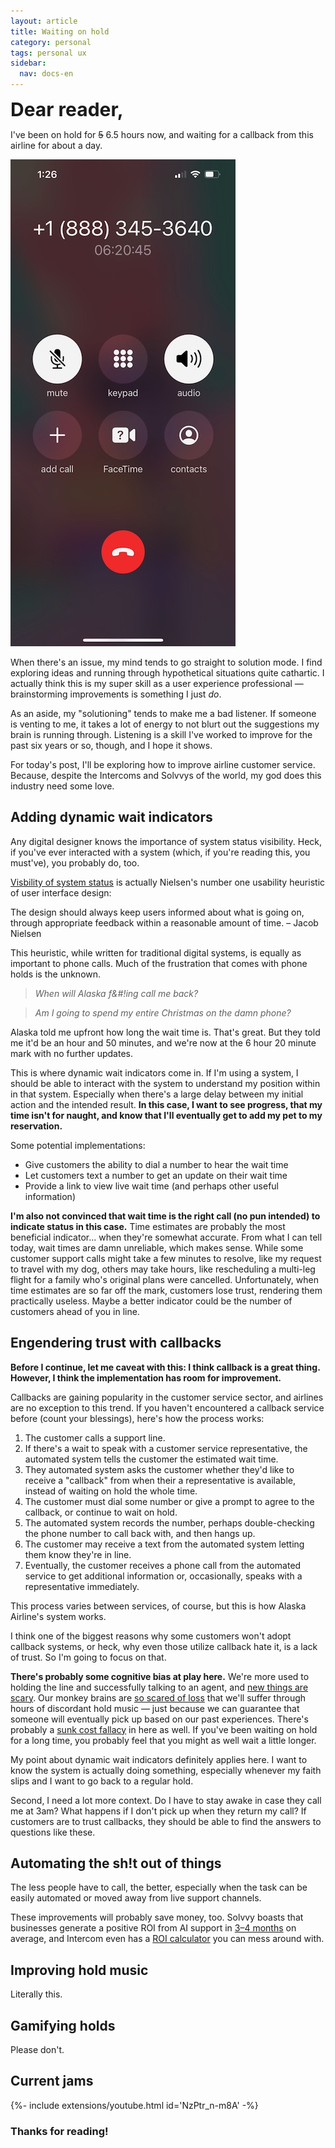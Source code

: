 ```yaml
---
layout: article
title: Waiting on hold
category: personal
tags: personal ux
sidebar:
  nav: docs-en
---
```


<div style="font-size: 30px"><b>Dear reader,</b></div>

I've been on hold for ~~5~~ 6.5 hours now, and waiting for a callback from this airline for about a day.

![screenshot of phone call with over 6 hours of duration](/assets/img/wait.jpeg)


When there's an issue, my mind tends to go straight to solution mode. I find exploring ideas and running through hypothetical situations quite cathartic. I actually think this is my super skill as a user experience professional — brainstorming improvements is something I just *do*.

As an aside, my "solutioning" tends to make me a bad listener. If someone is venting to me, it takes a lot of energy to not blurt out the suggestions my brain is running through. Listening is a skill I've worked to improve for the past six years or so, though, and I hope it shows.

For today's post, I'll be exploring how to improve airline customer service. Because, despite the Intercoms and Solvvys of the world, my god does this industry need some love.

## Adding dynamic wait indicators
Any digital designer knows the importance of system status visibility. Heck, if you've ever interacted with a system (which, if you're reading this, you must've), you probably do, too.

[Visbility of system status](https://www.nngroup.com/articles/ten-usability-heuristics/) is actually Nielsen's number one usability heuristic of user interface design:

<div class="callout">
  <div class="callout__content">
    <p>The design should always keep users informed about what is going on, through appropriate feedback within a reasonable amount of time. – Jacob Nielsen</p>
  </div>
</div>

This heuristic, while written for traditional digital systems, is equally as important to phone calls. Much of the frustration that comes with phone holds is the unknown.

> *When will Alaska f&#!ing call me back?*

> *Am I going to spend my entire Christmas on the damn phone?* 

Alaska told me upfront how long the wait time is. That's great. But they told me it'd be an hour and 50 minutes, and we're now at the 6 hour 20 minute mark with no further updates.

This is where dynamic wait indicators come in. If I'm using a system, I should be able to interact with the system to understand my position within in that system. Especially when there's a large delay between my initial action and the intended result. **In this case, I want to see progress, that my time isn't for naught, and know that I'll eventually get to add my pet to my reservation.**

Some potential implementations:

- Give customers the ability to dial a number to hear the wait time
- Let customers text a number to get an update on their wait time 
- Provide a link to view live wait time (and perhaps other useful information)

**I'm also not convinced that wait time is the right call (no pun intended) to indicate status in this case.** Time estimates are probably the most beneficial indicator... when they're somewhat accurate. From what I can tell today, wait times are damn unreliable, which makes sense. While some customer support calls might take a few minutes to resolve, like my request to travel with my dog, others may take hours, like rescheduling a multi-leg flight for a family who's original plans were cancelled. Unfortunately, when time estimates are so far off the mark, customers lose trust, rendering them practically useless. Maybe a better indicator could be the number of customers ahead of you in line.


## Engendering trust with callbacks
**Before I continue, let me caveat with this: I think callback is a great thing. However, I think the implementation has room for improvement.**

Callbacks are gaining popularity in the customer service sector, and airlines are no exception to this trend. If you haven't encountered a callback service before (count your blessings), here's how the process works:

1. The customer calls a support line.
2. If there's a wait to speak with a customer service representative, the automated system tells the customer the estimated wait time.
3. They automated system asks the customer whether they'd like to receive a "callback" from when their a representative is available, instead of waiting on hold the whole time.
4. The customer must dial some number or give a prompt to agree to the callback, or continue to wait on hold.
5. The automated system records the number, perhaps double-checking the phone number to call back with, and then hangs up.
6. The customer may receive a text from the automated system letting them know they're in line.
7. Eventually, the customer receives a phone call from the automated service to get additional information or, occasionally, speaks with a representative immediately.

This process varies between services, of course, but this is how Alaska Airline's system works.

I think one of the biggest reasons why some customers won't adopt callback systems, or heck, why even those utilize callback hate it, is a lack of trust. So I'm going to focus on that. 

**There's probably some cognitive bias at play here.** We're more used to holding the line and successfully talking to an agent, and [new things are scary](https://scholar.harvard.edu/files/rzeckhauser/files/status_quo_bias_in_decision_making.pdf). Our monkey brains are [so scared of loss](https://thedecisionlab.com/biases/loss-aversion) that we'll suffer through hours of discordant hold music — just because we can guarantee that someone will eventually pick up based on our past experiences. There's probably a [sunk cost fallacy](https://hbr.org/2021/07/how-susceptible-are-you-to-the-sunk-cost-fallacy) in here as well. If you've been waiting on hold for a long time, you probably feel that you might as well wait a little longer.  

My point about dynamic wait indicators definitely applies here. I want to know the system is actually doing something, especially whenever my faith slips and I want to go back to a regular hold. 

Second, I need a lot more context. Do I have to stay awake in case they call me at 3am? What happens if I don't pick up when they return my call? If customers are to trust callbacks, they should be able to find the answers to questions like these.

## Automating the sh!t out of things
The less people have to call, the better, especially when the task can be easily automated or moved away from live support channels.

These improvements will probably save money, too. Solvvy boasts that businesses generate a positive ROI from AI support in [3–4 months](https://solvvy.com/solutions/higher-csat-and-roi/) on average, and Intercom even has a [ROI calculator](https://www.intercom.com/roi-calculator/support) you can mess around with.

## Improving hold music
Literally this.

## Gamifying holds
Please don't.

## Current jams
<div>{%- include extensions/youtube.html id='NzPtr_n-m8A' -%}</div>


### Thanks for reading!
